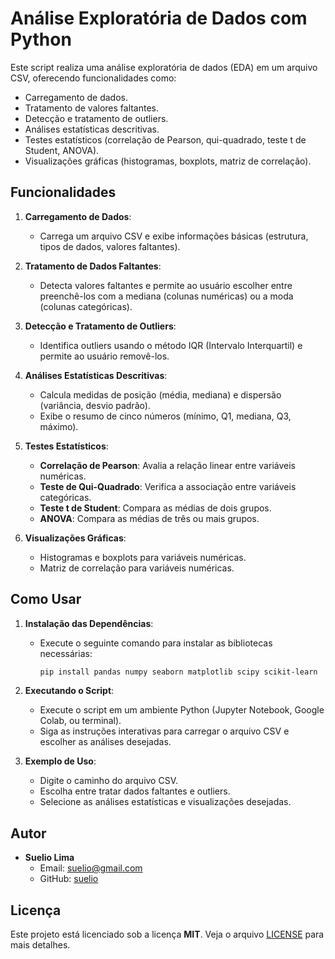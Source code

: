 # Análise Exploratória de Dados com Python

Este script realiza uma análise exploratória de dados (EDA) em um arquivo CSV, oferecendo funcionalidades como:

- Carregamento de dados.
- Tratamento de valores faltantes.
- Detecção e tratamento de outliers.
- Análises estatísticas descritivas.
- Testes estatísticos (correlação de Pearson, qui-quadrado, teste t de Student, ANOVA).
- Visualizações gráficas (histogramas, boxplots, matriz de correlação).

## Funcionalidades

1. **Carregamento de Dados**:
   - Carrega um arquivo CSV e exibe informações básicas (estrutura, tipos de dados, valores faltantes).

2. **Tratamento de Dados Faltantes**:
   - Detecta valores faltantes e permite ao usuário escolher entre preenchê-los com a mediana (colunas numéricas) ou a moda (colunas categóricas).

3. **Detecção e Tratamento de Outliers**:
   - Identifica outliers usando o método IQR (Intervalo Interquartil) e permite ao usuário removê-los.

4. **Análises Estatísticas Descritivas**:
   - Calcula medidas de posição (média, mediana) e dispersão (variância, desvio padrão).
   - Exibe o resumo de cinco números (mínimo, Q1, mediana, Q3, máximo).

5. **Testes Estatísticos**:
   - **Correlação de Pearson**: Avalia a relação linear entre variáveis numéricas.
   - **Teste de Qui-Quadrado**: Verifica a associação entre variáveis categóricas.
   - **Teste t de Student**: Compara as médias de dois grupos.
   - **ANOVA**: Compara as médias de três ou mais grupos.

6. **Visualizações Gráficas**:
   - Histogramas e boxplots para variáveis numéricas.
   - Matriz de correlação para variáveis numéricas.

## Como Usar

1. **Instalação das Dependências**:
   - Execute o seguinte comando para instalar as bibliotecas necessárias:
     ```bash
     pip install pandas numpy seaborn matplotlib scipy scikit-learn
     ```

2. **Executando o Script**:
   - Execute o script em um ambiente Python (Jupyter Notebook, Google Colab, ou terminal).
   - Siga as instruções interativas para carregar o arquivo CSV e escolher as análises desejadas.

3. **Exemplo de Uso**:
   - Digite o caminho do arquivo CSV.
   - Escolha entre tratar dados faltantes e outliers.
   - Selecione as análises estatísticas e visualizações desejadas.

## Autor

- **Suelio Lima**
  - Email: suelio@gmail.com
  - GitHub: [suelio](https://github.com/suelio)

## Licença

Este projeto está licenciado sob a licença **MIT**. Veja o arquivo [LICENSE](LICENSE) para mais detalhes.